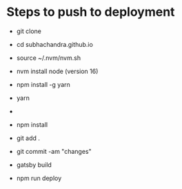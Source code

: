 # Steps to push to deployment

  - git clone

  - cd subhachandra.github.io

  - source ~/.nvm/nvm.sh

  - nvm install node (version 16)

  - npm install -g yarn

  - yarn

  - 
  

  - npm install

  - git add .

  - git commit -am "changes"

  - gatsby build

  - npm run deploy
